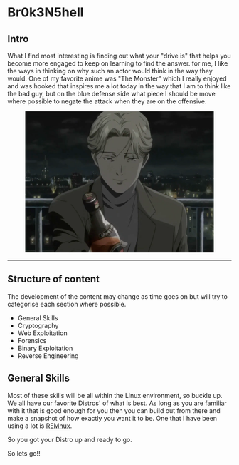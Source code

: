 # Br0k3N5hell

## Intro

What I find most interesting is finding out what your "drive is" that helps you become more engaged to keep on learning to find the answer. for me, I like the ways in thinking on why such an actor would think in the way they would. One of my favorite anime was "The Monster" which I really enjoyed and was hooked that inspires me a lot today in the way that I am to think like the bad guy, but on the blue defense side what piece I should be move where possible to negate the attack when they are on the offensive.

<figure><img src="../.gitbook/assets/image (14).png" alt=""><figcaption></figcaption></figure>

***

## Structure of content

The development of the content may change as time goes on but will try to categorise each section where possible.

* General Skills
* Cryptography
* Web Exploitation
* Forensics
* Binary Exploitation
* Reverse Engineering



## General Skills

Most of these skills will be all within the Linux environment, so buckle up. We all have our favorite Distros' of what is best. As long as you are familiar with it that is good enough for you then you can build out from there and make a snapshot of how exactly you want it to be. One that I have been using a lot is [REMnux](https://remnux.org/).

So you got your Distro up and ready to go.

So lets go!!





